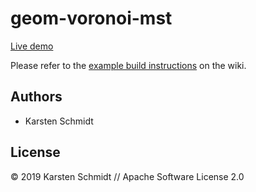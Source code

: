 # geom-voronoi-mst

[Live demo](http://demo.thi.ng/umbrella/geom-voronoi-mst/)

Please refer to the [example build instructions](https://github.com/thi-ng/umbrella/wiki/Example-build-instructions) on the wiki.

## Authors

- Karsten Schmidt

## License

&copy; 2019 Karsten Schmidt // Apache Software License 2.0
